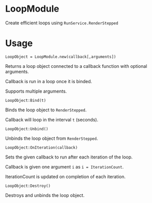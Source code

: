 # LoopModule
Create efficient loops using `RunService.RenderStepped`



# Usage
`LoopObject = LoopModule.new(callback[,arguments])`

Returns a loop object connected to a callback function with optional arguments.

Callback is run in a loop once it is binded.

Supports multiple arguments.

`LoopObject:Bind(t)`

Binds the loop object to `RenderStepped`. 

Callback will loop in the interval `t` (seconds).

`LoopObject:Unbind()`

Unbinds the loop object from `RenderStepped`.

`LoopObject:OnIteration(callback)`

Sets the given callback to run after each iteration of the loop. 

Callback is given one argument `i` as `i = IterationCount`.

IterationCount is updated on completion of each iteration.

`LoopObject:Destroy()`

Destroys and unbinds the loop object.
